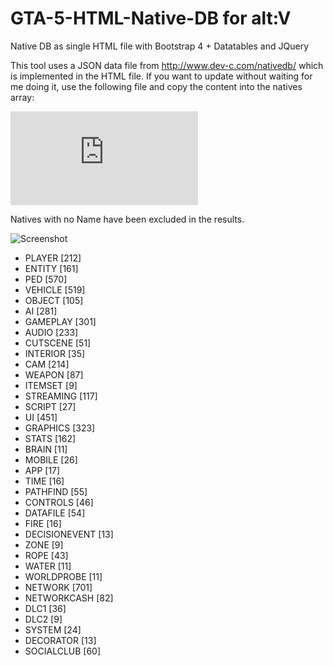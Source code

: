 # GTA-5-HTML-Native-DB for alt:V 

Native DB as single HTML file with Bootstrap 4 + Datatables and JQuery

This tool uses a JSON data file from http://www.dev-c.com/nativedb/ which is implemented in the HTML file.
If you want to update without waiting for me doing it, use the following file and copy the content into the natives array:

![JSON src from Native DB](http://www.dev-c.com/nativedb/natives.json)

Natives with no Name have been excluded in the results.

![Screenshot](https://i.gyazo.com/26771982621b7d837f4730362de1547c.png)

- PLAYER [212]
- ENTITY [161]
- PED [570]
- VEHICLE [519]
- OBJECT [105]
- AI [281]
- GAMEPLAY [301]
- AUDIO [233]
- CUTSCENE [51]
- INTERIOR [35]
- CAM [214]
- WEAPON [87]
- ITEMSET [9]
- STREAMING [117]
- SCRIPT [27]
- UI [451]
- GRAPHICS [323]
- STATS [162]
- BRAIN [11]
- MOBILE [26]
- APP [17]
- TIME [16]
- PATHFIND [55]
- CONTROLS [46]
- DATAFILE [54]
- FIRE [16]
- DECISIONEVENT [13]
- ZONE [9]
- ROPE [43]
- WATER [11]
- WORLDPROBE [11]
- NETWORK [701]
- NETWORKCASH [82]
- DLC1 [36]
- DLC2 [9]
- SYSTEM [24]
- DECORATOR [13]
- SOCIALCLUB [60]

